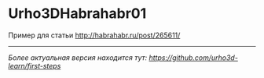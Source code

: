# Urho3DHabrahabr01

Пример для статьи http://habrahabr.ru/post/265611/

---

*Более актуальная версия находится тут: https://github.com/urho3d-learn/first-steps*
